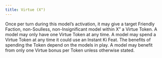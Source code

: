 ```yaml
---
title: Virtue (X")
---
```

Once per turn during this model’s activation, it may give a target Friendly Faction, non-Soulless, non-Insignificant model within X” a Virtue Token.
A model may only have one Virtue Token at any time.
A model may spend a Virtue Token at any time it could use an Instant Ki Feat.
The benefits of spending the Token depend on the models in play.
A model may benefit from only one Virtue bonus per Token unless otherwise stated.
